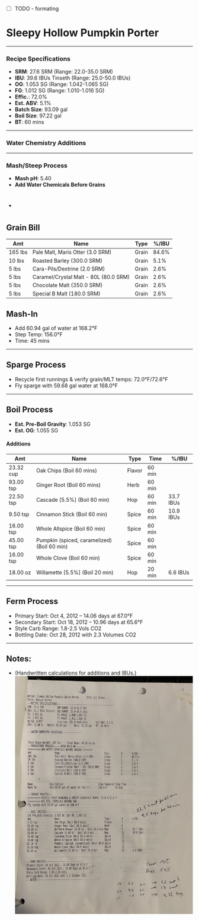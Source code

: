 - [ ]  TODO - formating
# Sleepy Hollow Pumpkin Porter  


---

### Recipe Specifications
- **SRM**: 27.6 SRM (Range: 22.0-35.0 SRM)  
- **IBU**: 39.6 IBUs Tinseth (Range: 25.0-50.0 IBUs)  
- **OG**: 1.053 SG (Range: 1.042-1.065 SG)  
- **FG**: 1.012 SG (Range: 1.010-1.016 SG)  
- **Effic.**: 72.0%  
- **Est. ABV**: 5.1%  
- **Batch Size**: 93.09 gal  
- **Boil Size**: 97.22 gal  
- **BT**: 60 mins  

---

### Water Chemistry Additions  

---

### Mash/Steep Process
- **Mash pH**: 5.40  
- **Add Water Chemicals Before Grains**
- #

 
## Grain Bill
| Amt     | Name                                  | Type  | %/IBU |
| ------- | ------------------------------------- | ----- | ----- |
| 165 lbs | Pale Malt, Maris Otter (3.0 SRM)      | Grain | 84.6% |
| 10 lbs  | Roasted Barley (300.0 SRM)            | Grain | 5.1%  |
| 5 lbs   | Cara-Pils/Dextrine (2.0 SRM)          | Grain | 2.6%  |
| 5 lbs   | Caramel/Crystal Malt - 80L (80.0 SRM) | Grain | 2.6%  |
| 5 lbs   | Chocolate Malt (350.0 SRM)            | Grain | 2.6%  |
| 5 lbs   | Special B Malt (180.0 SRM)            | Grain | 2.6%  |

## Mash-In
- Add 60.94 gal of water at 168.2°F  
- Step Temp: 156.0°F  
- Time: 45 mins  

---

## Sparge Process
- Recycle first runnings & verify grain/MLT temps: 72.0°F/72.6°F  
- Fly sparge with 59.68 gal water at 168.0°F  

---

## Boil Process
- **Est. Pre-Boil Gravity**: 1.053 SG  
- **Est. OG**: 1.055 SG  

#### Additions
| Amt       | Name                                        | Type   | Time   | %/IBU     |
| --------- | ------------------------------------------- | ------ | ------ | --------- |
| 23.32 cup | Oak Chips (Boil 60 mins)                    | Flavor | 60 min |           |
| 93.00 tsp | Ginger Root (Boil 60 mins)                  | Herb   | 60 min |           |
| 22.50 tsp | Cascade [5.5%] (Boil 60 min)                | Hop    | 60 min | 33.7 IBUs |
| 9.50 tsp  | Cinnamon Stick (Boil 60 min)                | Spice  | 60 min | 10.9 IBUs |
| 16.00 tsp | Whole Allspice (Boil 60 min)                | Spice  | 60 min |           |
| 45.00 tsp | Pumpkin (spiced, caramelized) (Boil 60 min) | Spice  | 60 min |           |
| 16.00 tsp | Whole Clove (Boil 60 min)                   | Spice  | 60 min |           |
| 18.00 oz  | Willamette [5.5%] (Boil 20 min)             | Hop    | 20 min | 6.6 IBUs  |

---

## Ferm Process
- Primary Start: Oct 4, 2012 – 14.06 days at 67.0°F  
- Secondary Start: Oct 18, 2012 – 10.96 days at 65.6°F  
- Style Carb Range: 1.8-2.5 Vols CO2  
- Bottling Date: Oct 28, 2012 with 2.3 Volumes CO2  

---

## Notes:
- (Handwritten calculations for additions and IBUs.)
![](../assets/media/SleepyHollow.jpg)
